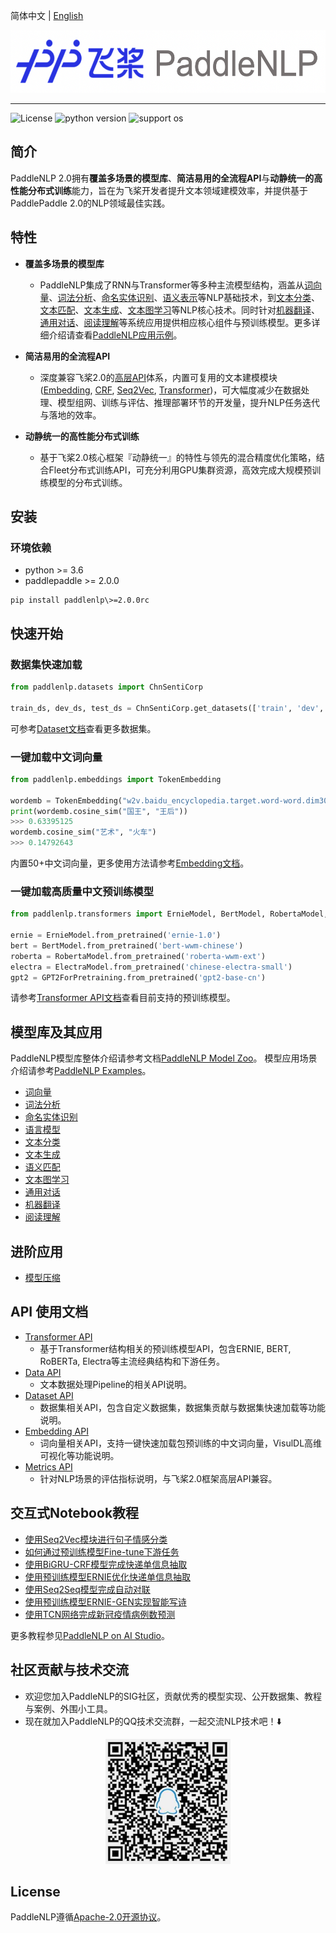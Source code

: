 简体中文 | [English](./README_en.md)

<p align="center">
  <img src="./docs/imgs/paddlenlp.png" width="520" height ="100" />
</p>

------------------------------------------------------------------------------------------

![License](https://img.shields.io/badge/license-Apache%202-red.svg)
![python version](https://img.shields.io/badge/python-3.6+-orange.svg)
![support os](https://img.shields.io/badge/os-linux%2C%20win%2C%20mac-yellow.svg)

## 简介

PaddleNLP 2.0拥有**覆盖多场景的模型库**、**简洁易用的全流程API**与**动静统一的高性能分布式训练**能力，旨在为飞桨开发者提升文本领域建模效率，并提供基于PaddlePaddle 2.0的NLP领域最佳实践。

## 特性

- **覆盖多场景的模型库**
  - PaddleNLP集成了RNN与Transformer等多种主流模型结构，涵盖从[词向量](./exmaples/word_embedding/)、[词法分析](./examples/lexical_analysis/)、[命名实体识别](./examples/named_entity_recognition/)、[语义表示](./examples/language_model/)等NLP基础技术，到[文本分类](./examples/text_classification/)、[文本匹配](./examples/text_matching/)、[文本生成](./examples/text_generation/)、[文本图学习](./examples/text_graph/erniesage/)等NLP核心技术。同时针对[机器翻译](./examples/machine_translation/)、[通用对话](./examples/dialogue/)、[阅读理解](./exampels/machine_reading_comprehension/)等系统应用提供相应核心组件与预训练模型。更多详细介绍请查看[PaddleNLP应用示例](./examples/)。


- **简洁易用的全流程API**
  - 深度兼容飞桨2.0的[高层API](https://www.paddlepaddle.org.cn/documentation/docs/zh/tutorial/quick_start/high_level_api/high_level_api.html)体系，内置可复用的文本建模模块([Embedding](./docs/embeddings.md), [CRF](./paddlenlp/layers/crf.py), [Seq2Vec](./paddlenlp/seq2vec/encoder.py), [Transformer](./docs/transformers.md))，可大幅度减少在数据处理、模型组网、训练与评估、推理部署环节的开发量，提升NLP任务迭代与落地的效率。

- **动静统一的高性能分布式训练**
  - 基于飞桨2.0核心框架『动静统一』的特性与领先的混合精度优化策略，结合Fleet分布式训练API，可充分利用GPU集群资源，高效完成大规模预训练模型的分布式训练。


## 安装

### 环境依赖

- python >= 3.6
- paddlepaddle >= 2.0.0

```
pip install paddlenlp\>=2.0.0rc
```

## 快速开始

### 数据集快速加载

```python
from paddlenlp.datasets import ChnSentiCorp

train_ds, dev_ds, test_ds = ChnSentiCorp.get_datasets(['train', 'dev', 'test'])
```

可参考[Dataset文档](./docs/datasets.md)查看更多数据集。

### 一键加载中文词向量

```python
from paddlenlp.embeddings import TokenEmbedding

wordemb = TokenEmbedding("w2v.baidu_encyclopedia.target.word-word.dim300")
print(wordemb.cosine_sim("国王", "王后"))
>>> 0.63395125
wordemb.cosine_sim("艺术", "火车")
>>> 0.14792643
```

内置50+中文词向量，更多使用方法请参考[Embedding文档](./examples/word_embedding/README.md)。


### 一键加载高质量中文预训练模型

```python
from paddlenlp.transformers import ErnieModel, BertModel, RobertaModel, ElectraModel, GPT2ForPretraining

ernie = ErnieModel.from_pretrained('ernie-1.0')
bert = BertModel.from_pretrained('bert-wwm-chinese')
roberta = RobertaModel.from_pretrained('roberta-wwm-ext')
electra = ElectraModel.from_pretrained('chinese-electra-small')
gpt2 = GPT2ForPretraining.from_pretrained('gpt2-base-cn')
```

请参考[Transformer API文档](./docs/transformers.md)查看目前支持的预训练模型。

## 模型库及其应用

PaddleNLP模型库整体介绍请参考文档[PaddleNLP Model Zoo](./docs/model_zoo.md)。
模型应用场景介绍请参考[PaddleNLP Examples](./examples/)。

- [词向量](./examples/word_embedding/)
- [词法分析](./examples/lexical_analysis/)
- [命名实体识别](./examples/named_entity_recognition/)
- [语言模型](./examples/language_model/)
- [文本分类](./examples/text_classification/)
- [文本生成](./examples/text_generation/)
- [语义匹配](./examples/text_matching/)
- [文本图学习](./examples/text_graph/erniesage/)
- [通用对话](./examples/dialogue/)
- [机器翻译](./examples/machine_translation/)
- [阅读理解](./examples/machine_reading_comprehension/)

## 进阶应用

- [模型压缩](./examples/model_compression/)

## API 使用文档

- [Transformer API](./docs/transformers.md)
  * 基于Transformer结构相关的预训练模型API，包含ERNIE, BERT, RoBERTa, Electra等主流经典结构和下游任务。
- [Data API](./docs/data.md)
  * 文本数据处理Pipeline的相关API说明。
- [Dataset API](./docs/datasets.md)
  * 数据集相关API，包含自定义数据集，数据集贡献与数据集快速加载等功能说明。
- [Embedding API](./docs/embeddings.md)
  * 词向量相关API，支持一键快速加载包预训练的中文词向量，VisulDL高维可视化等功能说明。
- [Metrics API](./docs/metrics.md)
  * 针对NLP场景的评估指标说明，与飞桨2.0框架高层API兼容。


## 交互式Notebook教程

- [使用Seq2Vec模块进行句子情感分类](https://aistudio.baidu.com/aistudio/projectdetail/1283423)
- [如何通过预训练模型Fine-tune下游任务](https://aistudio.baidu.com/aistudio/projectdetail/1294333)
- [使用BiGRU-CRF模型完成快递单信息抽取](https://aistudio.baidu.com/aistudio/projectdetail/1317771)
- [使用预训练模型ERNIE优化快递单信息抽取](https://aistudio.baidu.com/aistudio/projectdetail/1329361)
- [使用Seq2Seq模型完成自动对联](https://aistudio.baidu.com/aistudio/projectdetail/1321118)
- [使用预训练模型ERNIE-GEN实现智能写诗](https://aistudio.baidu.com/aistudio/projectdetail/1339888)
- [使用TCN网络完成新冠疫情病例数预测](https://aistudio.baidu.com/aistudio/projectdetail/1290873)

更多教程参见[PaddleNLP on AI Studio](https://aistudio.baidu.com/aistudio/personalcenter/thirdview/574995)。


## 社区贡献与技术交流

- 欢迎您加入PaddleNLP的SIG社区，贡献优秀的模型实现、公开数据集、教程与案例、外围小工具。
- 现在就加入PaddleNLP的QQ技术交流群，一起交流NLP技术吧！⬇️

<div align="center">
  <img src="./docs/imgs/qq.png" width="200" height="200" />
</div>  


## License

PaddleNLP遵循[Apache-2.0开源协议](./LICENSE)。
